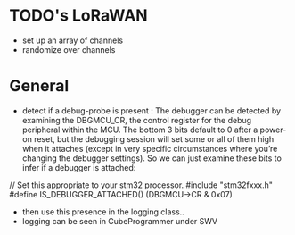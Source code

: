 # TODO's LoRaWAN

* set up an array of channels
* randomize over channels





# General
* detect if a debug-probe is present : The debugger can be detected by examining the DBGMCU_CR, the control register for the debug peripheral within the MCU.  The bottom 3 bits default to 0 after a power-on reset, but the debugging session will set some or all of them high when it attaches (except in very specific circumstances where you’re changing the debugger settings).  So we can just examine these bits to infer if a debugger is attached:

// Set this appropriate to your stm32 processor. 
#include "stm32fxxx.h" 
#define IS_DEBUGGER_ATTACHED() (DBGMCU-&gt;CR &amp; 0x07)

* then use this presence in the logging class..
* logging can be seen in CubeProgrammer under SWV

